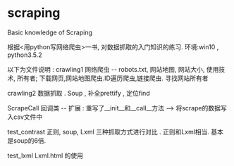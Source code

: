 # scraping
Basic knowledge of Scraping


根据<用python写网络爬虫>一书,  对数据抓取的入门知识的练习.
环境:win10 , python3.5.2


以下为文件说明 :
crawling1           网络爬虫 -- robots.txt, 网站地图, 网站大小, 使用技术, 所有者; 下载网页,网站地图爬虫.ID遍历爬虫,链接爬虫. 寻找网站所有者

crawling2           数据抓取 . Soup , 补全prettify , 定位find

ScrapeCall          回调类 -- 扩展 : 重写了__init__和__call__方法 --> 将scrape的数据写入csv文件中

test_contrast       正则, soup, Lxml 三种抓取方式进行对比 . 正则和Lxml相当. 基本是soup的6倍.

test_lxml           Lxml.html 的使用